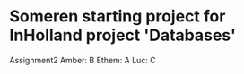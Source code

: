 # Someren starting project for InHolland project 'Databases'

Assignment2
Amber: B
Ethem: A
Luc: C

